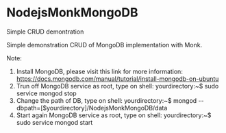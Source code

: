 # NodejsMonkMongoDB
Simple CRUD demontration

Simple demonstration CRUD of MongoDB implementation with Monk.

Note:

1. Install MongoDB, please visit this link for more information: https://docs.mongodb.com/manual/tutorial/install-mongodb-on-ubuntu
2. Trun off MongoDB service as root, type on shell: yourdirectory:~$ sudo service mongod stop
3. Change the path of DB, type on shell: yourdirectory:~$ mongod --dbpath=[$yourdirectory]/NodejsMonkMongoDB/data
4. Start again MongoDB service as root, type on shell: yourdirectory:~$ sudo service mongod start
